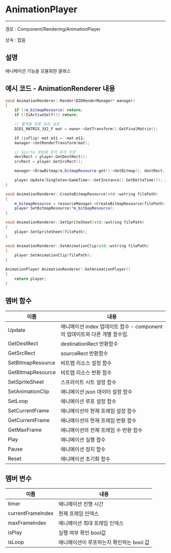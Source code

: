 # AnimationPlayer

---

경로 : Component/Rendering/AnimationPlayer

상속 : 없음

## 설명

애니메이션 기능을 모듈화한 클래스

## 예시 코드 - AnimationRenderer 내용

```cpp
void AnimationRenderer::Render(D2DRenderManager* manager)
{
	if (!m_bitmapResource) return;
	if (!IsActiveSelf()) return;

	// 출력할 최종 위치 설정
	D2D1_MATRIX_3X2_F mat = owner->GetTransform().GetFinalMatrix();

	if (isFlip) mat.m11 = -mat.m11;
	manager->SetRenderTransform(mat);

	// Spirte 정보에 맞게 위치 조정
	destRect = player.GetDestRect();
	srcRect = player.GetSrcRect();

	manager->DrawBitmap(m_bitmapResource.get()->GetBitmap(), destRect, srcRect, capacity);

	player.Update(Singleton<GameTime>::GetInstance().GetDeltaTime()); // animation Player의 내부 업데이트 실행
}

void AnimationRenderer::CreateBitmapResource(std::wstring filePath)
{
	m_bitmapResource = resourceManager->CreateBitmapResource(filePath);
	player.SetBitmapResource(*m_bitmapResource);
}

void AnimationRenderer::SetSpriteSheet(std::wstring filePath)
{
	player.SetSpriteSheet(filePath);
}

void AnimationRenderer::SetAnimationClip(std::wstring filePath)
{
	player.SetAnimationClip(filePath);
}

AnimationPlayer AnimationRenderer::GetAnimationPlayer()
{
	return player;
}
```

## 멤버 함수

| 이름 | 내용 |
| --- | --- |
| Update | 애니메이션 index 업데이트 함수 - component의 업데이트와 다른 개별 함수임. |
| GetDestRect | destinationRect 반환함수 |
| GetSrcRect | sourceRect 반환함수 |
| SetBitmapResource | 비트맵 리소스 설정 함수 |
| GetBitmapResource | 비트맵 리소스 반환 함수 |
| SetSpriteSheet | 스프라이트 시트 설정 함수 |
| SetAnimationClip | 애니메이션 json 데이터 설정 함수 |
| SetLoop | 애니메이션 루프 설정 함수 |
| SetCurrentFrame | 애니메이션의 현재 프레임 설정 함수 |
| GetCurrentFrame | 애니메이션의 현재 프레임 반환 함수 |
| GetMaxFrame | 애니메이션의 전체 프레임 수 반환 함수 |
| Play | 애니메이션 실행 함수 |
| Pause | 애니메이션 정지 함수 |
| Reset | 애니메이션 초기화 함수 |

## 멤버 변수

| 이름 | 내용 |
| --- | --- |
| timer | 애니메이션 진행 시간 |
| currentFrameIndex | 현재 프레임 인덱스 |
| maxFrameIndex | 애니메이션 최대 프레임 인덱스 |
| isPlay | 실행 여부 확인 bool값 |
| isLoop | 애니메이션이 루프하는지 확인하는 bool 값 |